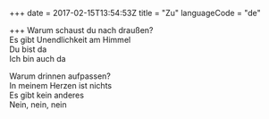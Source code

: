 +++
date = 2017-02-15T13:54:53Z
title = "Zu"
languageCode = "de"

+++ 
Warum schaust du nach draußen?   
Es gibt Unendlichkeit am Himmel   
Du bist da   
Ich bin auch da   
   
Warum drinnen aufpassen?   
In meinem Herzen ist nichts   
Es gibt kein anderes   
Nein, nein, nein